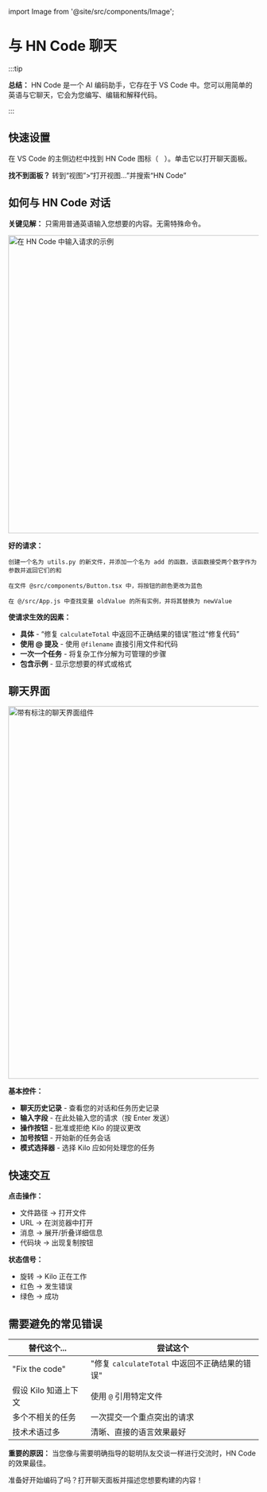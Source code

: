 import Image from '@site/src/components/Image';

# 与 HN Code 聊天

:::tip

**总结：** HN Code 是一个 AI 编码助手，它存在于 VS Code 中。您可以用简单的英语与它聊天，它会为您编写、编辑和解释代码。

:::

## 快速设置

在 VS Code 的主侧边栏中找到 HN Code 图标（<img src="/docs/img/kilo-v1.svg" width="12" />）。单击它以打开聊天面板。

**找不到面板？** 转到“视图”>“打开视图...”并搜索“HN Code”

## 如何与 HN Code 对话

**关键见解：** 只需用普通英语输入您想要的内容。无需特殊命令。

<Image src="/docs/img/typing-your-requests/typing-your-requests.png" alt="在 HN Code 中输入请求的示例" width="600" />

**好的请求：**

```
创建一个名为 utils.py 的新文件，并添加一个名为 add 的函数，该函数接受两个数字作为参数并返回它们的和
```

```
在文件 @src/components/Button.tsx 中，将按钮的颜色更改为蓝色
```

```
在 @/src/App.js 中查找变量 oldValue 的所有实例，并将其替换为 newValue
```

**使请求生效的因素：**

- **具体** - “修复 `calculateTotal` 中返回不正确结果的错误”胜过“修复代码”
- **使用 @ 提及** - 使用 `@filename` 直接引用文件和代码
- **一次一个任务** - 将复杂工作分解为可管理的步骤
- **包含示例** - 显示您想要的样式或格式

## 聊天界面

<Image
    src="/docs/img/the-chat-interface/the-chat-interface-1.png"
    alt="带有标注的聊天界面组件" width="750"
    caption="您需要的一切都在这里"
/>

**基本控件：**

- **聊天历史记录** - 查看您的对话和任务历史记录
- **输入字段** - 在此处输入您的请求（按 Enter 发送）
- **操作按钮** - 批准或拒绝 Kilo 的提议更改
- **加号按钮** - 开始新的任务会话
- **模式选择器** - 选择 Kilo 应如何处理您的任务

## 快速交互

**点击操作：**

- 文件路径 → 打开文件
- URL → 在浏览器中打开
- 消息 → 展开/折叠详细信息
- 代码块 → 出现复制按钮

**状态信号：**

- 旋转 → Kilo 正在工作
- 红色 → 发生错误
- 绿色 → 成功

## 需要避免的常见错误

| 替代这个...          | 尝试这个                                       |
| -------------------- | ---------------------------------------------- |
| "Fix the code"       | "修复 `calculateTotal` 中返回不正确结果的错误" |
| 假设 Kilo 知道上下文 | 使用 `@` 引用特定文件                          |
| 多个不相关的任务     | 一次提交一个重点突出的请求                     |
| 技术术语过多         | 清晰、直接的语言效果最好                       |

**重要的原因：** 当您像与需要明确指导的聪明队友交谈一样进行交流时，HN Code 的效果最佳。

准备好开始编码了吗？打开聊天面板并描述您想要构建的内容！
